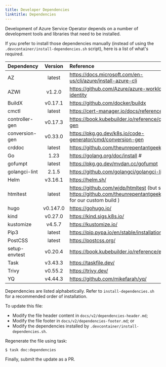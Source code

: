 ```yaml
---
title: Developer Dependencies
linktitle: Dependencies
---
```

Development of Azure Service Operator depends on a number of development tools and libraries that need to be installed. 

If you prefer to install those dependencies manually (instead of using the `.devcontainer/install-dependencies.sh` script), here is a list of what's required. 

| Dependency | Version | Reference |
|:---------- |:-------:|:--------- |
| AZ | latest | https://docs.microsoft.com/en-us/cli/azure/install-azure-cli |
| AZWI | v1.2.0 | https://github.com/Azure/azure-workload-identity |
| BuildX | v0.17.1 | https://github.com/docker/buildx |
| cmctl | latest | https://cert-manager.io/docs/reference/cmctl |
| controller-gen | v0.17.3 | https://book.kubebuilder.io/reference/controller-gen |
| conversion-gen | v0.33.0 | https://pkg.go.dev/k8s.io/code-generator/cmd/conversion-gen |
| crddoc | latest | https://github.com/theunrepentantgeek/crddoc |
| Go | 1.23 | https://golang.org/doc/install #
| gofumpt | latest | https://pkg.go.dev/mvdan.cc/gofumpt |
| golangci-lint | 2.1.5 | https://github.com/golangci/golangci-lint |
| Helm | v3.16.1 | https://helm.sh/ |
| htmltest | latest | https://github.com/wjdp/htmltest (but see https://github.com/theunrepentantgeek/htmltest for our custom build )
| hugo | v0.147.0 | https://gohugo.io/ |
| kind | v0.27.0 | https://kind.sigs.k8s.io/ |
| kustomize | v4.5.7 | https://kustomize.io/ |
| Pip3 | latest | https://pip.pypa.io/en/stable/installation/ |
| PostCSS | latest | https://postcss.org/ |
| setup-envtest | v0.20.4 | https://book.kubebuilder.io/reference/envtest.html |
| Task | v3.43.3 | https://taskfile.dev/ |
| Trivy | v0.55.2 | https://trivy.dev/ |
| YQ | v4.44.3 | https://github.com/mikefarah/yq/ |

Dependencies are listed alphabetically. Refer to `install-dependencies.sh` for a recommended order of installation.

To update this file:

* Modify the file header content in `docs/v2/dependencies-header.md`;
* Modify the file footer in `docs/v2/dependencies-footer.md`; or
* Modify the dependencies installed by `.devcontainer/install-dependencies.sh`.

Regenerate the file using task:

``` bash
$ task doc:dependencies
```

Finally, submit the update as a PR.
